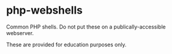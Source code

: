 php-webshells
=============

Common PHP shells. Do not put these on a publically-accessible webserver.

These are provided for education purposes only.
